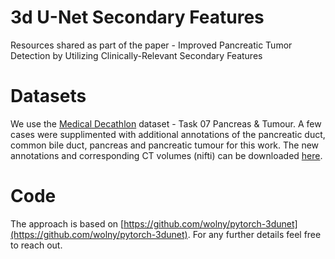# 3d U-Net Secondary Features
Resources shared as part of the paper - Improved Pancreatic Tumor Detection by Utilizing Clinically-Relevant Secondary Features

# Datasets
We use the [Medical Decathlon](http://medicaldecathlon.com/) dataset - Task 07 Pancreas & Tumour. A few cases were supplimented with additional annotations of the  pancreatic duct, common bile duct, pancreas and pancreatic tumour for this work. The new annotations and corresponding CT volumes (nifti) can be downloaded [here](https://drive.google.com/drive/folders/1dVXYN7i3b0nNEvFDnEYtScbZzKhezxx1?usp=sharing).

# Code
The approach is based on [https://github.com/wolny/pytorch-3dunet](https://github.com/wolny/pytorch-3dunet).
For any further details feel free to reach out.
